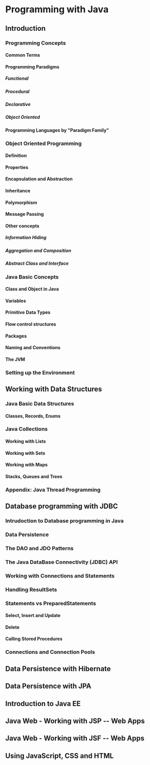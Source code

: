 # Programming with Java
## Introduction
### Programming Concepts
#### Common Terms
#### Programming Paradigms
##### Functional
##### Procedural
##### Declarative
##### Object Oriented
#### Programming Languages by "Paradigm Family"
### Object Oriented Programming
#### Definition
#### Properties
#### Encapsulation and Abstraction
#### Inheritance
#### Polymorphism
#### Message Passing
#### Other concepts
##### Information Hiding
##### Aggregation and Composition
##### Abstract Class and Interface
### Java Basic Concepts
#### Class and Object in Java
#### Variables
#### Primitive Data Types
#### Flow control structures
#### Packages
#### Naming and Conventions
#### The JVM
### Setting up the Environment
## Working with Data Structures
### Java Basic Data Structures
#### Classes, Records, Enums
### Java Collections
#### Working with Lists
#### Working with Sets
#### Working with Maps
#### Stacks, Queues and Trees
### Appendix: Java Thread Programming
## Database programming with JDBC
### Intrudoction to Database programming in Java
### Data Persistence
### The DAO and JDO Patterns
### The Java DataBase Connectivity (JDBC) API
### Working with Connections and Statements
### Handling ResultSets
### Statements vs PreparedStatements
#### Select, Insert and Update
#### Delete
#### Calling Stored Procedures
### Connections and Connection Pools
## Data Persistence with Hibernate
## Data Persistence with JPA
## Introduction to Java EE
## Java Web - Working with JSP -- Web Apps
## Java Web - Working with JSF -- Web Apps
## Using JavaScript, CSS and HTML
